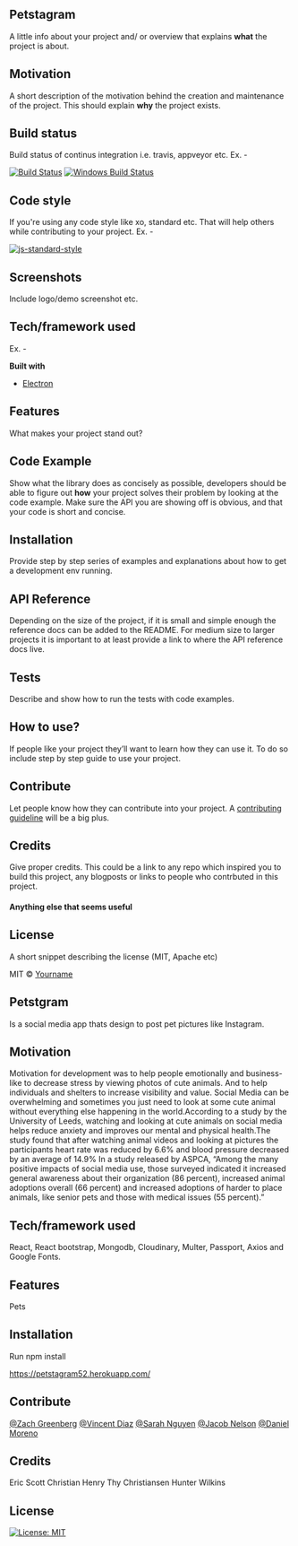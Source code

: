 
## Petstagram
A little info about your project and/ or overview that explains **what** the project is about.

## Motivation
A short description of the motivation behind the creation and maintenance of the project. This should explain **why** the project exists.

## Build status
Build status of continus integration i.e. travis, appveyor etc. Ex. - 

[![Build Status](https://travis-ci.org/akashnimare/foco.svg?branch=master)](https://travis-ci.org/akashnimare/foco)
[![Windows Build Status](https://ci.appveyor.com/api/projects/status/github/akashnimare/foco?branch=master&svg=true)](https://ci.appveyor.com/project/akashnimare/foco/branch/master)

## Code style
If you're using any code style like xo, standard etc. That will help others while contributing to your project. Ex. -

[![js-standard-style](https://img.shields.io/badge/code%20style-standard-brightgreen.svg?style=flat)](https://github.com/feross/standard)
 
## Screenshots
Include logo/demo screenshot etc.

## Tech/framework used
Ex. -

<b>Built with</b>
- [Electron](https://electron.atom.io)

## Features
What makes your project stand out?

## Code Example
Show what the library does as concisely as possible, developers should be able to figure out **how** your project solves their problem by looking at the code example. Make sure the API you are showing off is obvious, and that your code is short and concise.

## Installation
Provide step by step series of examples and explanations about how to get a development env running.

## API Reference

Depending on the size of the project, if it is small and simple enough the reference docs can be added to the README. For medium size to larger projects it is important to at least provide a link to where the API reference docs live.

## Tests
Describe and show how to run the tests with code examples.

## How to use?
If people like your project they’ll want to learn how they can use it. To do so include step by step guide to use your project.

## Contribute

Let people know how they can contribute into your project. A [contributing guideline](https://github.com/zulip/zulip-electron/blob/master/CONTRIBUTING.md) will be a big plus.

## Credits
Give proper credits. This could be a link to any repo which inspired you to build this project, any blogposts or links to people who contrbuted in this project. 

#### Anything else that seems useful

## License
A short snippet describing the license (MIT, Apache etc)

MIT © [Yourname]()

## Petstgram
Is a social media app thats design to post pet pictures like Instagram.

## Motivation
Motivation for development was to help people emotionally and business-like to  decrease stress by viewing photos of cute animals. And to help individuals and shelters to increase visibility and value.
Social Media can be overwhelming and sometimes you just need to look at some cute animal without everything else happening in the world.According to a study by the University of Leeds, watching and looking at cute animals on social media helps reduce anxiety and improves our mental and physical health.The study found that after watching animal videos and looking at pictures the participants heart rate was reduced by 6.6% and blood pressure decreased by an average of 14.9%
In a study released by ASPCA,
“Among the many positive impacts of social media use, those surveyed indicated it increased general awareness about their organization (86 percent), increased animal adoptions overall (66 percent) and increased adoptions of harder to place animals, like senior pets and those with medical issues (55 percent).”


## Tech/framework used

React, React bootstrap, Mongodb, Cloudinary, Multer, Passport, Axios and Google Fonts.

## Features
Pets

## Installation
Run npm install

https://petstagram52.herokuapp.com/


## Contribute

[@Zach Greenberg](https://github.com/Zach-Greenberg)
[@Vincent Diaz](https://github.com/Vincent-Diaz)
[@Sarah Nguyen](https://github.com/Sarah-Nguyen1993)
[@Jacob Nelson](https://github.com/Jacobn88)
[@Daniel Moreno](https://github.com/AmazingDaniel)


## Credits
Eric Scott
Christian Henry
Thy Christiansen
Hunter Wilkins


## License

[![License: MIT](https://img.shields.io/badge/License-MIT-yellow.svg)](https://opensource.org/licenses/MIT)

